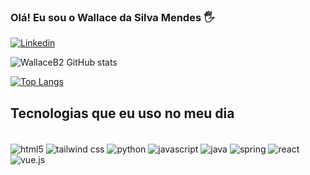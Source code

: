 ### Olá! Eu sou o Wallace da Silva Mendes 🖐️

[![Linkedin](https://img.shields.io/badge/LinkedIn-0077B5?style=for-the-badge&logo=linkedin&logoColor=white)](https://www.linkedin.com/in/wallacedasilvamendes/)

![WallaceB2 GitHub stats](https://github-readme-stats.vercel.app/api?username=WallaceB2&show_icons=true&theme=radical)

[![Top Langs](https://github-readme-stats.vercel.app/api/top-langs/?username=WallaceB2)](https://github.com/WallaceB2/github-readme-stats)

## Tecnologias que eu uso no meu dia

<div style="display: inline_block"><br/>
  <img align="center" alt= "html5" src="https://img.shields.io/badge/HTML5-E34F26?style=for-the-badge&logo=html5&logoColor=white" />
  <img align="center" alt= "tailwind css" src="https://img.shields.io/badge/Tailwind_CSS-38B2AC?style=for-the-badge&logo=tailwind-css&logoColor=white" />
  <img align="center" alt= "python" src="https://img.shields.io/badge/Python-3776AB?style=for-the-badge&logo=python&logoColor=white" />
  <img align="center" alt= "javascript" src="https://img.shields.io/badge/JavaScript-F7DF1E?style=for-the-badge&logo=javascript&logoColor=black" />
  <img align="center" alt= "java" src="https://img.shields.io/badge/Java-ED8B00?style=for-the-badge&logo=openjdk&logoColor=white" />
  <img align="center" alt= "spring" src="https://img.shields.io/badge/Spring-6DB33F?style=for-the-badge&logo=spring&logoColor=white" />
  <img align="center" alt= "react" src="https://img.shields.io/badge/React-20232A?style=for-the-badge&logo=react&logoColor=61DAFB" />
  <img align="center" alt= "vue.js" src="https://img.shields.io/badge/Vue.js-35495E?style=for-the-badge&logo=vue.js&logoColor=4FC08D" />
</div>


